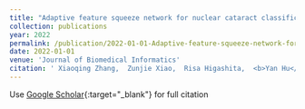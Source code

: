 ```yaml
---
title: "Adaptive feature squeeze network for nuclear cataract classification in AS-OCT image"
collection: publications
year: 2022
permalink: /publication/2022-01-01-Adaptive-feature-squeeze-network-for-nuclear-cataract-classification-in-AS-OCT-image
date: 2022-01-01
venue: 'Journal of Biomedical Informatics'
citation: ' Xiaoqing Zhang,  Zunjie Xiao,  Risa Higashita,  <b>Yan Hu</b>,  Wan Chen,  Jin Yuan,  Jiang Liu, &quot;Adaptive feature squeeze network for nuclear cataract classification in AS-OCT image.&quot; Journal of Biomedical Informatics, 2022.'
---
```

Use [Google Scholar](https://scholar.google.com/scholar?q=Adaptive+feature+squeeze+network+for+nuclear+cataract+classification+in+AS+OCT+image){:target="_blank"} for full citation